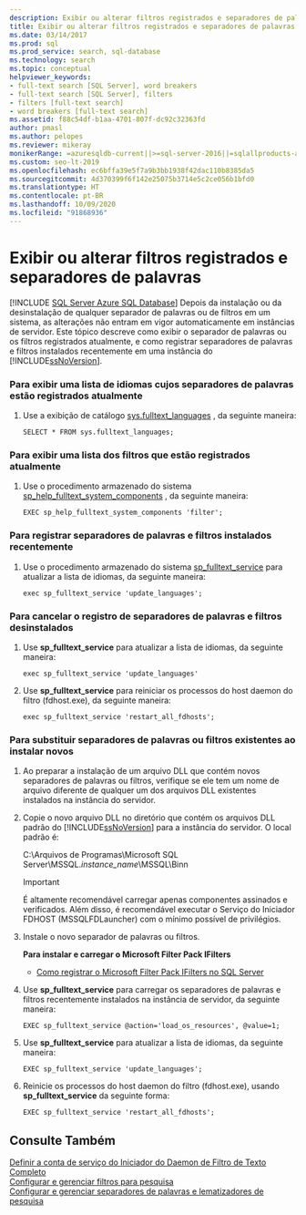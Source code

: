 ```yaml
---
description: Exibir ou alterar filtros registrados e separadores de palavras
title: Exibir ou alterar filtros registrados e separadores de palavras
ms.date: 03/14/2017
ms.prod: sql
ms.prod_service: search, sql-database
ms.technology: search
ms.topic: conceptual
helpviewer_keywords:
- full-text search [SQL Server], word breakers
- full-text search [SQL Server], filters
- filters [full-text search]
- word breakers [full-text search]
ms.assetid: f88c54df-b1aa-4701-807f-dc92c32363fd
author: pmasl
ms.author: pelopes
ms.reviewer: mikeray
monikerRange: =azuresqldb-current||>=sql-server-2016||=sqlallproducts-allversions||>=sql-server-linux-2017||=azuresqldb-mi-current
ms.custom: seo-lt-2019
ms.openlocfilehash: ec6bffa39e5f7a9b3bb1938f42dac110b8385da5
ms.sourcegitcommit: 4d370399f6f142e25075b3714e5c2ce056b1bfd0
ms.translationtype: HT
ms.contentlocale: pt-BR
ms.lasthandoff: 10/09/2020
ms.locfileid: "91868936"
---
```

# <a name="view-or-change-registered-filters-and-word-breakers"></a>Exibir ou alterar filtros registrados e separadores de palavras
[!INCLUDE [SQL Server Azure SQL Database](../../includes/applies-to-version/sql-asdb.md)]
  Depois da instalação ou da desinstalação de qualquer separador de palavras ou de filtros em um sistema, as alterações não entram em vigor automaticamente em instâncias de servidor. Este tópico descreve como exibir o separador de palavras ou os filtros registrados atualmente, e como registrar separadores de palavras e filtros instalados recentemente em uma instância do [!INCLUDE[ssNoVersion](../../includes/ssnoversion-md.md)].  
  
### <a name="to-view-a-list-of-languages-whose-word-breakers-are-currently-registered"></a>Para exibir uma lista de idiomas cujos separadores de palavras estão registrados atualmente  
  
1.  Use a exibição de catálogo [sys.fulltext_languages](../../relational-databases/system-catalog-views/sys-fulltext-languages-transact-sql.md) , da seguinte maneira:  
  
    ```  
    SELECT * FROM sys.fulltext_languages;   
    ```  
  
### <a name="to-view-a-list-of-the-filters-that-are-currently-registered"></a>Para exibir uma lista dos filtros que estão registrados atualmente  
  
1.  Use o procedimento armazenado do sistema [sp_help_fulltext_system_components](../../relational-databases/system-stored-procedures/sp-help-fulltext-system-components-transact-sql.md) , da seguinte maneira:  
  
    ```  
    EXEC sp_help_fulltext_system_components 'filter';    
    ```  
  
### <a name="to-register-newly-installed-word-breakers-and-filters"></a>Para registrar separadores de palavras e filtros instalados recentemente  
  
1.  Use o procedimento armazenado do sistema [sp_fulltext_service](../../relational-databases/system-stored-procedures/sp-fulltext-service-transact-sql.md) para atualizar a lista de idiomas, da seguinte maneira:  
  
    ```  
    exec sp_fulltext_service 'update_languages';   
    ```  
  
### <a name="to-unregister-uninstalled-word-breakers-and-filters"></a>Para cancelar o registro de separadores de palavras e filtros desinstalados  
  
1.  Use **sp_fulltext_service** para atualizar a lista de idiomas, da seguinte maneira:  
  
    ```  
    exec sp_fulltext_service 'update_languages'  
    ```  
  
2.  Use **sp_fulltext_service** para reiniciar os processos do host daemon do filtro (fdhost.exe), da seguinte maneira:  
  
    ```  
    exec sp_fulltext_service 'restart_all_fdhosts';  
    ```  
  
### <a name="to-replace-existing-word-breakers-or-filters-when-installing-new-ones"></a>Para substituir separadores de palavras ou filtros existentes ao instalar novos  
  
1.  Ao preparar a instalação de um arquivo DLL que contém novos separadores de palavras ou filtros, verifique se ele tem um nome de arquivo diferente de qualquer um dos arquivos DLL existentes instalados na instância do servidor.  
  
2.  Copie o novo arquivo DLL no diretório que contém os arquivos DLL padrão do [!INCLUDE[ssNoVersion](../../includes/ssnoversion-md.md)] para a instância do servidor. O local padrão é:  
  
     C:\Arquivos de Programas\Microsoft SQL Server\MSSQL.*instance_name*\MSSQL\Binn  
  
    > [!IMPORTANT]  
    >  É altamente recomendável carregar apenas componentes assinados e verificados. Além disso, é recomendável executar o Serviço do Iniciador FDHOST (MSSQLFDLauncher) com o mínimo possível de privilégios.  
  
3.  Instale o novo separador de palavras ou filtros.  
  
     **Para instalar e carregar o Microsoft Filter Pack IFilters**  
  
    -   [Como registrar o Microsoft Filter Pack IFilters no SQL Server]()  
  
4.  Use **sp_fulltext_service** para carregar os separadores de palavras e filtros recentemente instalados na instância de servidor, da seguinte maneira:  
  
    ```  
    EXEC sp_fulltext_service @action='load_os_resources', @value=1;  
    ```  
  
5.  Use **sp_fulltext_service** para atualizar a lista de idiomas, da seguinte maneira:  
  
    ```  
    EXEC sp_fulltext_service 'update_languages';  
    ```  
  
6.  Reinicie os processos do host daemon do filtro (fdhost.exe), usando **sp_fulltext_service** da seguinte forma:  
  
    ```  
    EXEC sp_fulltext_service 'restart_all_fdhosts';   
    ```  
  
## <a name="see-also"></a>Consulte Também  
 [Definir a conta de serviço do Iniciador do Daemon de Filtro de Texto Completo](../../relational-databases/search/set-the-service-account-for-the-full-text-filter-daemon-launcher.md)   
 [Configurar e gerenciar filtros para pesquisa](../../relational-databases/search/configure-and-manage-filters-for-search.md)   
 [Configurar e gerenciar separadores de palavras e lematizadores de pesquisa](../../relational-databases/search/configure-and-manage-word-breakers-and-stemmers-for-search.md)  
  
